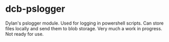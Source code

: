 # dcb-pslogger
Dylan's pslogger module.  Used for logging in powershell scripts.  Can store files locally and send them to blob storage.
Very much a work in progress.  Not ready for use.
